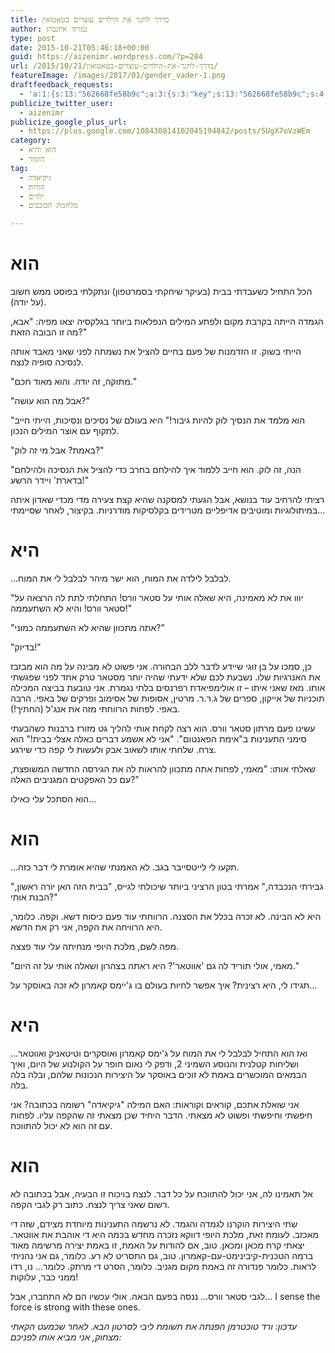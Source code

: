 ```yaml
---
title: בדרך לחנך את הילדים עוצרים בטאטואין
author: נמרוד איזנברג
type: post
date: 2015-10-21T05:46:18+00:00
guid: https://aizenimr.wordpress.com/?p=284
url: /2015/10/21/בדרך-לחנך-את-הילדים-עוצרים-בטאטואין/
featureImage: /images/2017/01/gender_vader-1.png
draftfeedback_requests:
  - 'a:1:{s:13:"562668fe58b9c";a:3:{s:3:"key";s:13:"562668fe58b9c";s:4:"time";s:10:"1445357822";s:7:"user_id";s:8:"91501967";}}'
publicize_twitter_user:
  - aizenimr
publicize_google_plus_url:
  - https://plus.google.com/108430814102045194842/posts/5UgX7oVzWEm
category:
  - הוא והיא
  - הומור
tag:
  - גיקיאדה
  - הורות
  - ילדים
  - מלחמת הכוכבים

---
```

# הוא

הכל התחיל כשעבדתי בבית (בעיקר שיחקתי בסמרטפון) ונתקלתי בפוסט ממש חשוב (על יודה).

הגמדה הייתה בקרבת מקום ולפתע המילים הנפלאות ביותר בגלקסיה יצאו מפיה: "אבא, מה זו הבובה הזאת?"

הייתי בשוק. זו הזדמנות של פעם בחיים להציל את נשמתה לפני שאני מאבד אותה לנסיכה סופיה לנצח.

"מתוקה, זה יודה. והוא מאוד חכם."

"אבל מה הוא עושה?"

"הוא מלמד את הנסיך לוק להיות גיבור!" היא בעולם של נסיכים ונסיכות, הייתי חייב לתקוף עם אוצר המילים הנכון.

"באמת? אבל מי זה לוק?"

"הנה, זה לוק. הוא חייב ללמוד איך להילחם בחרב כדי להציל את הנסיכה ולהילחם בדארת' ויידר הרשע!"

רציתי להרחיב עוד בנושא, אבל הגעתי למסקנה שהיא קצת צעירה מדי מכדי שאדון איתה במיתולוגיות ומוטיבים אדיפליים מטרידים בקלסיקות מודרניות. בקיצור, לאחר שסיימתי&#8230;

# היא

&#8230;לבלבל לילדה את המוח, הוא ישר מיהר לבלבל לי את המוח.

"יווו את לא מאמינה, היא שאלה אותי על סטאר וורס! התחלתי לתת לה הרצאה על סטאר וורס! והיא לא השתעממה!"

"אתה מתכוון שהיא לא השתעממה כמוני?"

"בדיוק!"

כן, סמכו על בן זוגי שיידע לדבר ללב הבחורה. אני פשוט לא מבינה על מה הוא מבזבז את האנרגיות שלו. נשבעת לכם שלא ידעתי שהיה יותר מסטאר טרק אחד לפני שפגשתי אותו. מאז שאני איתו &#8211; זו אולימפיאדת רפרנסים בלתי נגמרת. אני טובעת בביצה המכילה תוכניות של אייקון, ספרים של ג.ר.ר. מרטין, אסופות של אסימוב ופרקים של באפי. הרבה באפי. לפחות הרווחתי מזה את אנג'ל (החתיך!).

עשינו פעם מרתון סטאר וורס. הוא רצה לקחת אותי להליך גט מזורז ברבנות כשהבעתי סימני התענינות ב"אימת הפאנטום". "אני לא אשמע דברים כאלה אצלי בבית!" הוא צרח. שלחתי אותו לשאוב אבק ולעשות לי קפה כדי שירגע.

שאלתי אותו: "מאמי, לפחות אתה מתכוון להראות לה את הגירסה החדשה המשופצת, עם כל האפקטים המגניבים האלה?"

הוא הסתכל עלי כאילו…

# הוא

…תקעו לי לייטסייבר בגב. לא האמנתי שהיא אומרת לי דבר כזה.

"גבירתי הנכבדה," אמרתי בטון הרציני ביותר שיכולתי לגייס, "בבית הזה האן יורה ראשון, הבנת אותי?"

היא לא הבינה. לא זכרה בכלל את הסצנה. הרווחתי עוד פעם כיסוח דשא. וקפה. כלומר, היא הרוויחה את הקפה, אני רק את הדשא.

מפה לשם, מלכת היופי מנחיתה עלי עוד פצצה.

"מאמי, אולי תוריד לה גם 'אווטאר'? היא ראתה בצהרון ושאלה אותי על זה היום."

תגידו לי, היא רצינית? איך אפשר לחיות בעולם בו ג'יימס קאמרון לא זכה באוסקר על…

# היא

&#8230;ואז הוא התחיל לבלבל לי את המוח על ג'ימס קאמרון ואוסקרים וטיטאניק ואווטאר ושליחות קטלנית והנוסע השמיני 2, ודפק לי נאום חופר על הקולנוע של היום, ואיך הבמאים המוכשרים באמת לא זוכים באוסקר על היצירות הנכונות שלהם, ובלה בלה בלה.

אני שואלת אתכם, קוראים וקוראות: האם המילה "גיקיאדה" רשומה בכתובה? אני חיפשתי וחיפשתי ופשוט לא מצאתי. הדבר היחיד שכן מצאתי זה שהקפה עליו. לפחות עם זה הוא לא יכול להתווכח.

# הוא

אל תאמינו לה, אני יכול להתווכח על כל דבר. לנצח בויכוח זו הבעיה, אבל בכתובה לא רשום שאני צריך לנצח. כתוב רק לגבי הקפה.

שתי היצירות הוקרנו לגמדה והגמד. לא נרשמה התענינות מיוחדת מצידם, שזה די מאכזב. לעומת זאת, מלכת היופי דווקא נזכרה מחדש בכמה היא די אוהבת את אווטאר. יצאתי קרח מכאן ומכאן. טוב, אם להודות על האמת, זו באמת יצירה מרשימה מאוד ברמה הטכנית-קיבינימט-עם-קאמרון. טוב, גם התסריט לא רע. כלומר, גם אני נהניתי לראות. כלומר פנדורה זה באמת מקום מגניב. כלומר, הסרט די מרתק. כלומר&#8230; נו, רדו ממני כבר, עלוקות!

לגבי סטאר וורס&#8230; ננסה בפעם הבאה. אולי עכשיו הם לא התחברו, אבל&#8230; I sense the force is strong with these ones.

_עדכון: ורד טוכטרמן הפנתה את תשומת ליבי לסרטון הבא. לאחר שכמעט הקאתי מצחוק, אני מביא אותו לפניכם:_